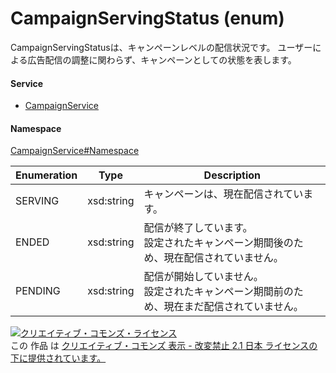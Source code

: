 

# CampaignServingStatus (enum)

CampaignServingStatusは、キャンペーンレベルの配信状況です。
ユーザーによる広告配信の調整に関わらず、キャンペーンとしての状態を表します。

#### Service

+ [CampaignService](../../services/CampaignService.md)

#### Namespace

[CampaignService#Namespace](../../services/CampaignService.md#namespace)

| Enumeration  |       Type       |          Description          |
| ------------ | ---------------- | ----------------------------- |
| SERVING | xsd:string | キャンペーンは、現在配信されています。 |
| ENDED | xsd:string | 配信が終了しています。<br>設定されたキャンペーン期間後のため、現在配信されていません。 |
| PENDING | xsd:string | 配信が開始していません。<br>設定されたキャンペーン期間前のため、現在まだ配信されていません。 |

<a rel="license" href="http://creativecommons.org/licenses/by-nd/2.1/jp/"><img alt="クリエイティブ・コモンズ・ライセンス" style="border-width:0" src="https://i.creativecommons.org/l/by-nd/2.1/jp/88x31.png" /></a><br />この 作品 は <a rel="license" href="http://creativecommons.org/licenses/by-nd/2.1/jp/">クリエイティブ・コモンズ 表示 - 改変禁止 2.1 日本 ライセンスの下に提供されています。</a>

